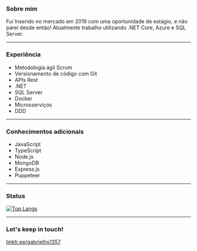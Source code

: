 ### Sobre mim

Fui Inserido no mercado em 2019 com uma oportunidade de estágio, e não parei desde então! Atualmente trabalho utilizando .NET Core, Azure e SQL Server.

<hr>

### Experiência

- Metodologia ágil Scrum
- Versionamento de código com Git
- APIs Rest
- .NET
- SQL Server
- Docker
- Microsserviços
- DDD

<hr>

### Conhecimentos adicionais

- JavaScript
- TypeScript
- Node.js
- MongoDB
- Express.js
- Puppeteer

<hr>

### Status

[![Top Langs](https://github-readme-stats.vercel.app/api/top-langs/?username=gabrielhs1357?theme=dark)](https://github.com/anuraghazra/github-readme-stats)

<hr>

### Let's keep in touch!

[linktr.ee/gabrielhs1357](https://linktr.ee/gabrielhs1357)
